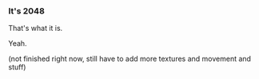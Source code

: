### It's 2048
That's what it is.

Yeah.

(not finished right now, still have to add more textures and movement and stuff)
